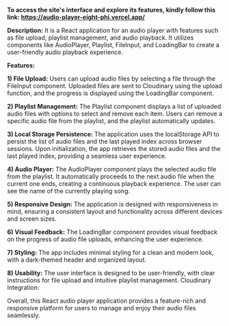 <strong>To access the site's interface and explore its features, kindly follow this link: https://audio-player-eight-phi.vercel.app/</strong>

<strong>Description:</strong>
It is a React application for an audio player with features such as file upload, playlist management, and audio playback. It utilizes components like AudioPlayer, Playlist, FileInput, and LoadingBar to create a user-friendly audio playback experience.

<strong>Features:</strong>

<strong>1) File Upload:</strong>
Users can upload audio files by selecting a file through the FileInput component.
Uploaded files are sent to Cloudinary using the upload function, and the progress is displayed using the LoadingBar component.

<strong>2) Playlist Management:</strong>
The Playlist component displays a list of uploaded audio files with options to select and remove each item.
Users can remove a specific audio file from the playlist, and the playlist automatically updates.

<strong>3) Local Storage Persistence:</strong>
The application uses the localStorage API to persist the list of audio files and the last played index across browser sessions.
Upon initialization, the app retrieves the stored audio files and the last played index, providing a seamless user experience.

<strong>4) Audio Player:</strong>
The AudioPlayer component plays the selected audio file from the playlist.
It automatically proceeds to the next audio file when the current one ends, creating a continuous playback experience.
The user can see the name of the currently playing song.

<strong>5) Responsive Design:</strong>
The application is designed with responsiveness in mind, ensuring a consistent layout and functionality across different devices and screen sizes.

<strong>6) Visual Feedback:</strong>
The LoadingBar component provides visual feedback on the progress of audio file uploads, enhancing the user experience.

<strong>7) Styling:</strong>
The app includes minimal styling for a clean and modern look, with a dark-themed header and organized layout.

<strong>8) Usability:</strong>
The user interface is designed to be user-friendly, with clear instructions for file upload and intuitive playlist management.
Cloudinary Integration:

Overall, this React audio player application provides a feature-rich and responsive platform for users to manage and enjoy their audio files seamlessly.
